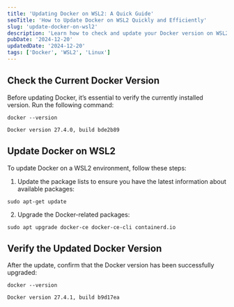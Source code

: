 ```yaml
---
title: 'Updating Docker on WSL2: A Quick Guide'
seoTitle: 'How to Update Docker on WSL2 Quickly and Efficiently'
slug: 'update-docker-on-wsl2'
description: 'Learn how to check and update your Docker version on WSL2 with this concise step-by-step guide. Keep your Docker environment up to date for optimal performance.'
pubDate: '2024-12-20'
updatedDate: '2024-12-20'
tags: ['Docker', 'WSL2', 'Linux']
---
```


## Check the Current Docker Version

Before updating Docker, it’s essential to verify the currently installed version. Run the following command:

```shell
docker --version

Docker version 27.4.0, build bde2b89
```

## Update Docker on WSL2

To update Docker on a WSL2 environment, follow these steps:  
1. Update the package lists to ensure you have the latest information about available packages:

```shell
sudo apt-get update
```

2. Upgrade the Docker-related packages:

```shell
sudo apt upgrade docker-ce docker-ce-cli containerd.io
```

## Verify the Updated Docker Version

After the update, confirm that the Docker version has been successfully upgraded:

```shell
docker --version

Docker version 27.4.1, build b9d17ea
```
